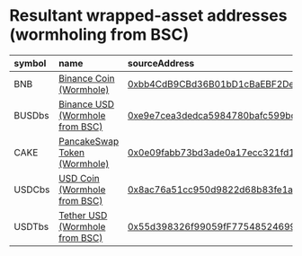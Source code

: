 
Resultant wrapped-asset addresses (wormholing from BSC)
===================================
  
| symbol   | name                                                                         | sourceAddress                                                                                                        | solAddress                                                                                                              | solMarkets                                                                                              | ethAddress                                                                                                                | ethMarkets                          | terraAddress                                                                                                                               | terraMarkets   | maticAddress   | maticMarkets                             | avaxAddress                                                                                                           | avaxMarkets   | symbol   |
|:---------|:-----------------------------------------------------------------------------|:---------------------------------------------------------------------------------------------------------------------|:------------------------------------------------------------------------------------------------------------------------|:--------------------------------------------------------------------------------------------------------|:--------------------------------------------------------------------------------------------------------------------------|:------------------------------------|:-------------------------------------------------------------------------------------------------------------------------------------------|:---------------|:---------------|:-----------------------------------------|:----------------------------------------------------------------------------------------------------------------------|:--------------|:-----------------|
| BNB      | [Binance Coin (Wormhole)](http://coingecko.com/en/coins/binance-coin)        | [0xbb4CdB9CBd36B01bD1cBaEBF2De08d9173bc095c](https://bscscan.com/address/0xbb4CdB9CBd36B01bD1cBaEBF2De08d9173bc095c) | [9gP2kCy3wA1ctvYWQk75guqXuHfrEomqydHLtcTCqiLa](https://solscan.io/address/9gP2kCy3wA1ctvYWQk75guqXuHfrEomqydHLtcTCqiLa) | [mercurial](https://mercurial.finance/), [atrix](https://app.atrix.finance/)                            | [0x418D75f65a02b3D53B2418FB8E1fe493759c7605](https://etherscan.io/address/0x418D75f65a02b3D53B2418FB8E1fe493759c7605)     |                                     | [terra1cetg5wruw2wsdjp7j46rj44xdel00z006e9yg8](https://finder.terra.money/columbus-5/address/terra1cetg5wruw2wsdjp7j46rj44xdel00z006e9yg8) |                |                | [quickswap](https://quickswap.exchange/) | [0x442F7f22b1EE2c842bEAFf52880d4573E9201158](https://snowtrace.io/address/0x442F7f22b1EE2c842bEAFf52880d4573E9201158) |               | BNB              |
| BUSDbs   | [Binance USD (Wormhole from BSC)](http://coingecko.com/en/coins/binance-usd) | [0xe9e7cea3dedca5984780bafc599bd69add087d56](https://bscscan.com/address/0xe9e7cea3dedca5984780bafc599bd69add087d56) | [5RpUwQ8wtdPCZHhu6MERp2RGrpobsbZ6MH5dDHkUjs2](https://solscan.io/address/5RpUwQ8wtdPCZHhu6MERp2RGrpobsbZ6MH5dDHkUjs2)   | [saber](https://www.saber.so/), [mercurial](https://mercurial.finance/), [sunny](https://app.sunny.ag/) | [0x7B4B0B9b024109D182dCF3831222fbdA81369423](https://etherscan.io/address/0x7B4B0B9b024109D182dCF3831222fbdA81369423)     | [uniswap](https://app.uniswap.org/) | [terra1skjr69exm6v8zellgjpaa2emhwutrk5a6dz7dd](https://finder.terra.money/columbus-5/address/terra1skjr69exm6v8zellgjpaa2emhwutrk5a6dz7dd) |                |                | [quickswap](https://quickswap.exchange/) | [0xA41a6c7E25DdD361343e8Cb8cFa579bbE5eEdb7a](https://snowtrace.io/address/0xA41a6c7E25DdD361343e8Cb8cFa579bbE5eEdb7a) |               | BUSDbs           |
| CAKE     | [PancakeSwap Token (Wormhole)](http://coingecko.com/en/coins/pancakeswap)    | [0x0e09fabb73bd3ade0a17ecc321fd13a19e81ce82](https://bscscan.com/address/0x0e09fabb73bd3ade0a17ecc321fd13a19e81ce82) |                                                                                                                         |                                                                                                         | [J8LKx7pr9Zxh9nMhhT7X3EBmj5RzuhFrHKyJAe2F2i9S](https://etherscan.io/address/J8LKx7pr9Zxh9nMhhT7X3EBmj5RzuhFrHKyJAe2F2i9S) |                                     | [terra1xvqlpjl2dxyel9qrp6qvtrg04xe3jh9cyxc6av](https://finder.terra.money/columbus-5/address/terra1xvqlpjl2dxyel9qrp6qvtrg04xe3jh9cyxc6av) |                |                |                                          | [0x98a4d09036Cc5337810096b1D004109686E56Afc](https://snowtrace.io/address/0x98a4d09036Cc5337810096b1D004109686E56Afc) |               | CAKE             |
| USDCbs   | [USD Coin (Wormhole from BSC)](http://coingecko.com/en/coins/usd-coin)       | [0x8ac76a51cc950d9822d68b83fe1ad97b32cd580d](https://bscscan.com/address/0x8ac76a51cc950d9822d68b83fe1ad97b32cd580d) | [FCqfQSujuPxy6V42UvafBhsysWtEq1vhjfMN1PUbgaxA](https://solscan.io/address/FCqfQSujuPxy6V42UvafBhsysWtEq1vhjfMN1PUbgaxA) | [saber](https://www.saber.so/), [mercurial](https://mercurial.finance/), [sunny](https://app.sunny.ag/) | [0x7cd167B101D2808Cfd2C45d17b2E7EA9F46b74B6](https://etherscan.io/address/0x7cd167B101D2808Cfd2C45d17b2E7EA9F46b74B6)     |                                     | [terra1yljlrxvkar0c6ujpvf8g57m5rpcwl7r032zyvu](https://finder.terra.money/columbus-5/address/terra1yljlrxvkar0c6ujpvf8g57m5rpcwl7r032zyvu) |                |                |                                          | [0x6145E8a910aE937913426BF32De2b26039728ACF](https://snowtrace.io/address/0x6145E8a910aE937913426BF32De2b26039728ACF) |               | USDCbs           |
| USDTbs   | [Tether USD (Wormhole from BSC)](http://coingecko.com/en/coins/tether)       | [0x55d398326f99059fF775485246999027B3197955](https://bscscan.com/address/0x55d398326f99059fF775485246999027B3197955) | [8qJSyQprMC57TWKaYEmetUR3UUiTP2M3hXdcvFhkZdmv](https://solscan.io/address/8qJSyQprMC57TWKaYEmetUR3UUiTP2M3hXdcvFhkZdmv) | [saber](https://www.saber.so/), [mercurial](https://mercurial.finance/)                                 | [0xDe60aDfDdAAbaAAC3dAFa57B26AcC91Cb63728c4](https://etherscan.io/address/0xDe60aDfDdAAbaAAC3dAFa57B26AcC91Cb63728c4)     |                                     | [terra1vlqeghv5mt5udh96kt5zxlh2wkh8q4kewkr0dd](https://finder.terra.money/columbus-5/address/terra1vlqeghv5mt5udh96kt5zxlh2wkh8q4kewkr0dd) |                |                |                                          | [0xA67BCC0D06d7d13A13A2AE30bF30f1B434f5a28B](https://snowtrace.io/address/0xA67BCC0D06d7d13A13A2AE30bF30f1B434f5a28B) |               | USDTbs           |